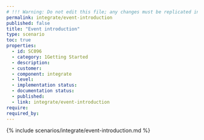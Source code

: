 ```yaml
---
# !!! Warning: Do not edit this file; any changes must be replicated in Excel !!!
permalink: integrate/event-introduction
published: false
title: "Event introduction"
type: scenario
toc: true
properties:
  - id: SC096
  - category: 1Getting Started
  - description:
  - customer:
  - component: integrate
  - level:
  - implementation status:
  - documentation status:
  - published:
  - link: integrate/event-introduction
require:
required_by:
---
```


{% include scenarios/integrate/event-introduction.md %}
